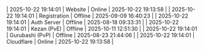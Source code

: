 | 2025-10-22 19:14:01 | Website | Online | 2025-10-22 19:13:58 |
| 2025-10-22 19:14:01 | Registration | Offline | 2025-09-09 16:40:23 |
| 2025-10-22 19:14:01 | Auth Server | Offline | 2025-08-18 09:33:31 |
| 2025-10-22 19:14:01 | Kezan (PvE) | Offline | 2025-10-11 12:51:30 |
| 2025-10-22 19:14:01 | Gurubashi (PvP) | Offline | 2025-08-23 21:44:06 |
| 2025-10-22 19:14:01 | Cloudflare | Online | 2025-10-22 19:13:58 |
